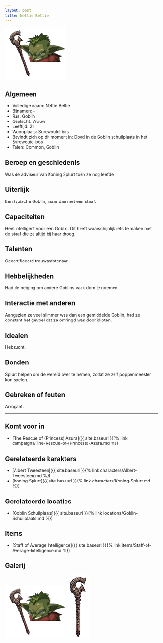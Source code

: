 ```yaml
---
layout: post
title: Nettie Bettie
---
```


<img src="../images/Nettie Bettie.png" alt="Nettie Bettie" width=200>

## Algemeen
* Volledige naam: Nettie Bettie
* Bijnamen: -
* Ras: Goblin
* Geslacht: Vrouw
* Leeftijd: 21
* Woonplaats: Surewould-bos
* Bevindt zich op dit moment in: Dood in de Goblin schuilplaats in het Surewould-bos
* Talen: Common, Goblin

## Beroep en geschiedenis
Was de adviseur van Koning Splurt toen ze nog leefde.

## Uiterlijk
Een typische Goblin, maar dan met een staaf.

## Capaciteiten
Heel intelligent voor een Goblin. Dit heeft waarschijnlijk iets te maken met de staaf die ze altijd bij haar droeg.

## Talenten
Gecertificeerd trouwambtenaar. 

## Hebbelijkheden
Had de neiging om andere Goblins vaak dom te noemen.

## Interactie met anderen
Aangezien ze veel slimmer was dan een gemiddelde Goblin, had ze constant het gevoel dat ze omringd was door idioten.

## Idealen
Hebzucht.

## Bonden
Splurt helpen om de wereld over te nemen, zodat ze zelf poppenmeester kon spelen.

## Gebreken of fouten
Arrogant.

---

## Komt voor in
* [The Rescue of (Princess) Azura]({{ site.baseurl }}{% link campaigns/The-Rescue-of-(Princess)-Azura.md %})

## Gerelateerde karakters
* [Albert Tweesteen]({{ site.baseurl }}{% link characters/Albert-Tweesteen.md %})
* [Koning Splurt]({{ site.baseurl }}{% link characters/Koning-Splurt.md %})

## Gerelateerde locaties
* [Goblin Schuilplaats]({{ site.baseurl }}{% link locations/Goblin-Schuilplaats.md %})

## Items
* [Staff of Average Intelligence]({{ site.baseurl }}{% link items/Staff-of-Average-Intelligence.md %})

## Galerij
<img src="../images/Nettie Bettie.png" alt="Nettie Bettie" width=200>


<img src="../images/Staff of Normal Intelligence.png" alt="Staff of Average Intelligence" width=75>